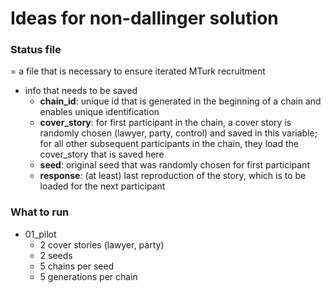 # Ideas for non-dallinger solution

### Status file
= a file that is necessary to ensure iterated MTurk recruitment

- info that needs to be saved
	- **chain_id**: unique id that is generated in the beginning of a chain and enables unique identification
	- **cover_story**: for first participant in the chain, a cover story is randomly chosen (lawyer, party, control) and saved in this variable; for all other subsequent participants in the chain, they load the cover_story that is saved here
	- **seed**: original seed that was randomly chosen for first participant
	- **response**: (at least) last reproduction of the story, which is to be loaded for the next participant

### What to run
- 01_pilot
	- 2 cover stories (lawyer, party)
	- 2 seeds
	- 5 chains per seed
	- 5 generations per chain

